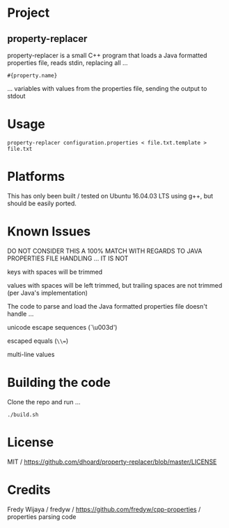 # Project

## property-replacer

property-replacer is a small C++ program that loads a Java formatted properties file, reads stdin, replacing all ...

`#{property.name}`

... variables with values from the properties file, sending the output to stdout

# Usage

`property-replacer configuration.properties < file.txt.template > file.txt`

# Platforms

This has only been built / tested on Ubuntu 16.04.03 LTS using g++, but should be easily ported. 

# Known Issues

DO NOT CONSIDER THIS A 100% MATCH WITH REGARDS TO JAVA PROPERTIES FILE HANDLING ... IT IS NOT

keys with spaces will be trimmed

values with spaces will be left trimmed, but trailing spaces are not trimmed (per Java's implementation)

The code to parse and load the Java formatted properties file doesn't handle ...

unicode escape sequences (`\u003d')

escaped equals (`\\=`)

multi-line values

# Building the code

Clone the repo and run ...

    ./build.sh

# License

MIT / https://github.com/dhoard/property-replacer/blob/master/LICENSE

# Credits

Fredy Wijaya / fredyw / https://github.com/fredyw/cpp-properties / properties parsing code

